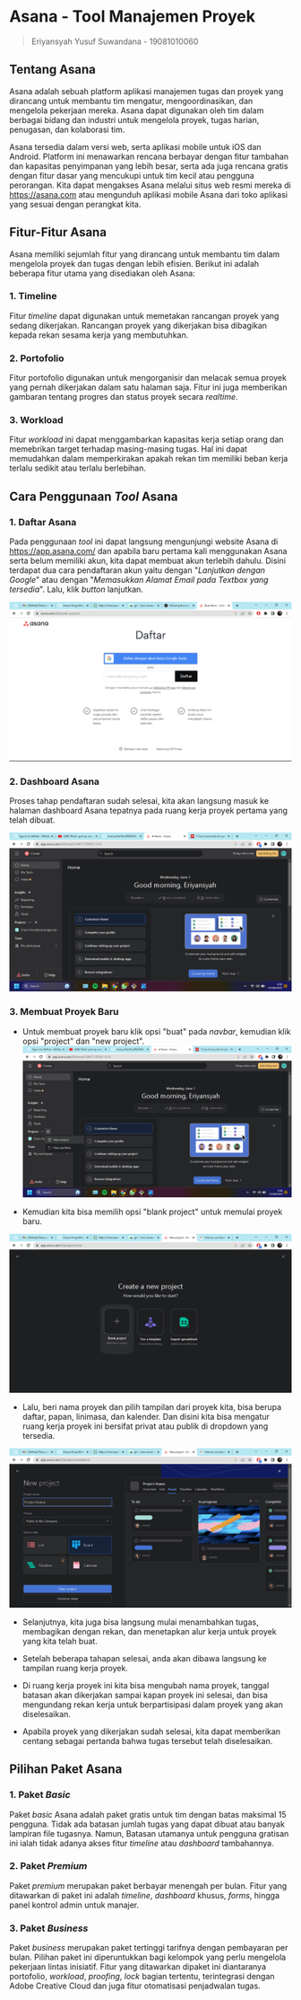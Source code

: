 # Asana - Tool Manajemen Proyek
> Eriyansyah Yusuf Suwandana - 19081010060

## Tentang Asana
Asana adalah sebuah platform aplikasi manajemen tugas dan proyek yang dirancang untuk membantu tim mengatur, mengoordinasikan, dan mengelola pekerjaan mereka. Asana dapat digunakan oleh tim dalam berbagai bidang dan industri untuk mengelola proyek, tugas harian, penugasan, dan kolaborasi tim.

Asana tersedia dalam versi web, serta aplikasi mobile untuk iOS dan Android. Platform ini menawarkan rencana berbayar dengan fitur tambahan dan kapasitas penyimpanan yang lebih besar, serta ada juga rencana gratis dengan fitur dasar yang mencukupi untuk tim kecil atau pengguna perorangan. Kita dapat mengakses Asana melalui situs web resmi mereka di https://asana.com atau mengunduh aplikasi mobile Asana dari toko aplikasi yang sesuai dengan perangkat kita.

## Fitur-Fitur Asana
   Asana memiliki sejumlah fitur yang dirancang untuk membantu tim dalam mengelola proyek dan tugas dengan lebih efisien. Berikut ini adalah beberapa fitur utama yang disediakan oleh Asana:
   
### 1. Timeline
Fitur *timeline* dapat digunakan untuk memetakan rancangan proyek yang sedang dikerjakan. Rancangan proyek yang dikerjakan bisa dibagikan kepada rekan sesama kerja yang membutuhkan.

### 2. Portofolio
Fitur portofolio digunakan untuk mengorganisir dan melacak semua proyek yang pernah dikerjakan dalam satu halaman saja. Fitur ini juga memberikan gambaran tentang progres dan status proyek secara *realtime*.

### 3. Workload
Fitur *workload* ini dapat menggambarkan kapasitas kerja setiap orang dan memebrikan target terhadap masing-masing tugas. Hal ini dapat memudahkan dalam memperkirakan apakah rekan tim memiliki beban kerja terlalu sedikit atau terlalu berlebihan.

## Cara Penggunaan *Tool* Asana
### 1. Daftar Asana
Pada penggunaan *tool* ini dapat langsung mengunjungi website Asana di https://app.asana.com/ dan apabila baru pertama kali menggunakan Asana serta belum memiliki akun, kita dapat membuat akun terlebih dahulu. Disini terdapat dua cara pendaftaran akun yaitu dengan "*Lanjutkan dengan Google*" atau dengan "*Memasukkan Alamat Email pada Textbox yang tersedia*". Lalu, klik *button* lanjutkan.

![alt text](https://github.com/eribot12/Asana_ManPro/blob/main/image%20asana/asana%201.png)

### 2. Dashboard Asana
Proses tahap pendaftaran sudah selesai, kita akan langsung masuk ke halaman dashboard Asana tepatnya pada ruang kerja proyek pertama yang telah dibuat.

![alt text](https://github.com/eribot12/Asana_ManPro/blob/main/image%20asana/Screenshot%202023-06-07%20003513.png)

### 3. Membuat Proyek Baru
*   Untuk membuat proyek baru klik opsi "buat" pada *navbar*, kemudian klik opsi "project" dan "new project".
![alt text](https://github.com/eribot12/Asana_ManPro/blob/main/image%20asana/Screenshot%202023-06-07%20003620.png)

*   Kemudian kita bisa memilih opsi "blank project" untuk memulai proyek baru.

![alt text](https://github.com/ilhmainr/Asana-ProjectManagement/blob/main/image%20asana/asana%20new%20project%202.png)

*   Lalu, beri nama proyek dan pilih tampilan dari proyek kita, bisa berupa daftar, papan, linimasa, dan kalender. Dan disini kita bisa mengatur ruang kerja proyek ini bersifat privat atau publik di dropdown yang tersedia.

![alt text](https://github.com/ilhmainr/Asana-ProjectManagement/blob/main/image%20asana/asana%20new%20project%203.png)

*   Selanjutnya, kita juga bisa langsung mulai menambahkan tugas, membagikan dengan rekan, dan menetapkan alur kerja untuk proyek yang kita telah buat.

*   Setelah beberapa tahapan selesai, anda akan dibawa langsung ke tampilan ruang kerja proyek.

*   Di ruang kerja proyek ini kita bisa mengubah nama proyek, tanggal batasan akan dikerjakan sampai kapan proyek ini selesai, dan bisa mengundang rekan kerja untuk berpartisipasi dalam proyek yang akan diselesaikan.

*   Apabila proyek yang dikerjakan sudah selesai, kita dapat memberikan centang sebagai pertanda bahwa tugas tersebut telah diselesaikan.

## Pilihan Paket Asana
### 1. Paket *Basic*
Paket *basic* Asana adalah paket gratis untuk tim dengan batas maksimal 15 pengguna. Tidak ada batasan jumlah tugas yang dapat dibuat atau banyak lampiran file tugasnya. Namun, Batasan utamanya untuk pengguna gratisan ini ialah tidak adanya akses fitur *timeline* atau *dashboard* tambahannya.

### 2. Paket *Premium*
Paket *premium* merupakan paket berbayar menengah per bulan. Fitur yang ditawarkan di paket ini adalah *timeline*, *dashboard* khusus, *forms*, hingga panel kontrol admin untuk manajer.

### 3. Paket *Business*
Paket *business* merupakan paket tertinggi tarifnya dengan pembayaran per bulan. Pilihan paket ini diperuntukkan bagi kelompok yang perlu mengelola pekerjaan lintas inisiatif. Fitur yang ditawarkan dipaket ini diantaranya portofolio, *workload*, *proofing*, *lock* bagian tertentu, terintegrasi dengan Adobe Creative Cloud dan juga fitur otomatisasi penjadwalan tugas.

